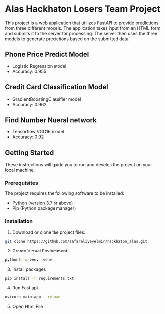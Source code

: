 # Alas Hackhaton Losers Team Project 

This project is a web application that utilizes FastAPI to provide predictions from three different models. The application takes input from an HTML form and submits it to the server for processing. The server then uses the three models to generate predictions based on the submitted data.

## Phone Price Predict Model

- Logistic Regression model
- Accuracy: 0.955

## Credit Card Classification Model

- GradientBoostingClassifier model
- Accuracy: 0.962


## Find Number Nueral network

- Tensorflow VGG16 model
- Accuracy: 0.92

## Getting Started

These instructions will guide you to run and develop the project on your local machine.

### Prerequisites

The project requires the following software to be installed:

- Python (version 3.7 or above)
- Pip (Python package manager)

### Installation

1. Download or clone the project files:

```bash
git clone https://github.com/safaraliyevelmir/hackhaton_alas.git
```

2. Create Virtual Enviorement

```bash
python3 -m venv .venv
```

3. Install packages

```bash
pip install -r requirements.txt
```

4. Run Fast api

```bash
uvicorn main:app --reload
```

5. Open Html File

